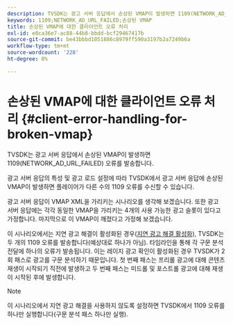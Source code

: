```yaml
---
description: TVSDK는 광고 서버 응답에서 손상된 VMAP이 발생하면 1109(NETWORK_AD_URL_FAILED) 오류를 발송합니다.
keywords: 1109;NETWORK_AD_URL_FAILED;손상된 VMAP
title: 손상된 VMAP에 대한 클라이언트 오류 처리
exl-id: e0ca36e7-ac88-44b8-bbdd-bcf29467417b
source-git-commit: be43bbbd1051886c8979ff590a3197b2a7249b6a
workflow-type: tm+mt
source-wordcount: '228'
ht-degree: 0%

---
```


# 손상된 VMAP에 대한 클라이언트 오류 처리 {#client-error-handling-for-broken-vmap}

TVSDK는 광고 서버 응답에서 손상된 VMAP이 발생하면 1109(NETWORK_AD_URL_FAILED) 오류를 발송합니다.

광고 서버 응답의 특성 및 광고 로드 설정에 따라 TVSDK에서 광고 서버 응답에 손상된 VMAP이 발생하면 플레이어가 다른 수의 1109 오류를 수신할 수 있습니다.

광고 서버 응답이 VMAP XML을 가리키는 시나리오를 생각해 보겠습니다. 또한 광고 서버 응답에는 각각 동일한 VMAP을 가리키는 4개의 사용 가능한 광고 슬롯이 있다고 가정합니다. 마지막으로 이 VMAP이 깨졌다고 가정해 보겠습니다.

이 시나리오에서는 지연 광고 해결이 활성화된 경우([지연 광고 해결 활성화](../../../../tvsdk-3x-android-prog/android-3x-advertising/ad-insertion/c-lazy-ad-resolving/t-enable-lazy-ad-resolving.md)), TVSDK는 두 개의 1109 오류를 발송합니다(예상대로 하나가 아님). 타임라인을 통해 각 구문 분석 전달에 하나의 오류가 발송됩니다. 이는 레이지 광고 확인이 활성화된 경우 TVSDK가 2회 패스로 광고를 구문 분석하기 때문입니다. 첫 번째 패스는 프리롤 광고에 대해 콘텐츠 재생이 시작되기 직전에 발생하고 두 번째 패스는 미드롤 및 포스트롤 광고에 대해 재생이 시작된 후에 발생합니다.

>[!NOTE]
>
>이 시나리오에서 지연 광고 해결을 사용하지 않도록 설정하면 TVSDK에서 1109 오류를 하나만 실행합니다(구문 분석 패스 하나만 실행).
